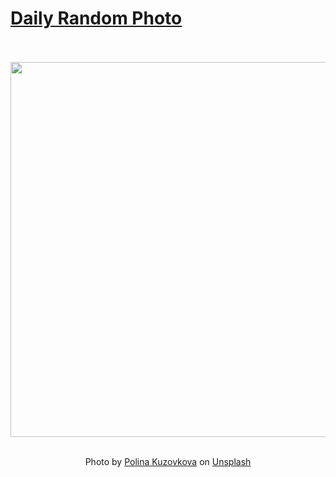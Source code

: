 # [Daily Random Photo](https://www.dailyrandomphoto.com/)

<div align="center">
  <br>
  <br>
  <a href="https://www.dailyrandomphoto.com/p/2023/2023-07-18/"><img src="https://images.unsplash.com/photo-1688118109357-97c793fcd4b9?crop=entropy&cs=tinysrgb&fit=max&fm=jpg&ixid=M3w3NzUwOHwwfDF8cmFuZG9tfHx8fHx8fHx8MTY4OTY0MTkzOHw&ixlib=rb-4.0.3&q=80&w=1080" width="600px"></a>
  <br>
  <br>
  <p class="has-text-grey">Photo by <a href="https://unsplash.com/@p_kuzovkova?utm_source=Daily%20Random%20Photo&amp;utm_medium=referral" target="_blank" rel="noopener noreferrer">Polina Kuzovkova</a> on <a href="https://unsplash.com/photos/a-field-of-flowers-with-the-sun-setting-in-the-background-RXFspnTGzhM?utm_source=Daily%20Random%20Photo&amp;utm_medium=referral" target="_blank" rel="noopener noreferrer">Unsplash</a></p>
</div>
